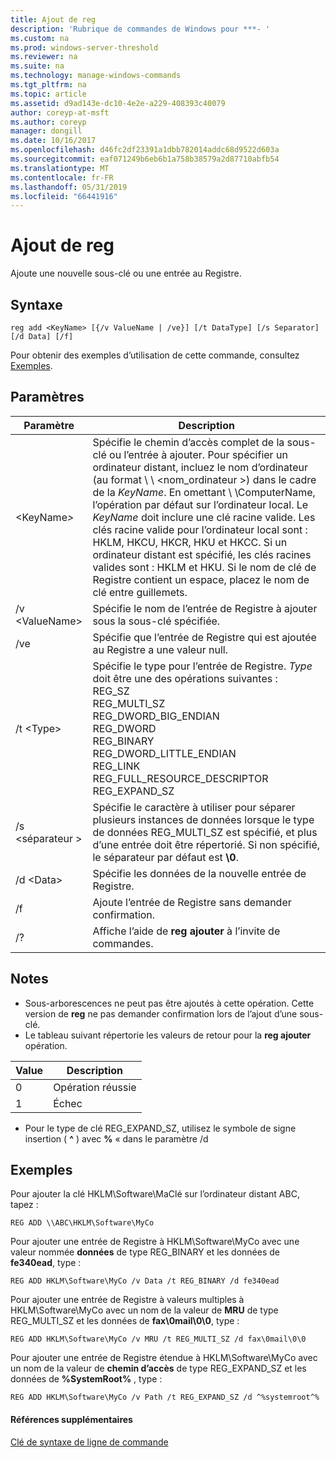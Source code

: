 ```yaml
---
title: Ajout de reg
description: 'Rubrique de commandes de Windows pour ***- '
ms.custom: na
ms.prod: windows-server-threshold
ms.reviewer: na
ms.suite: na
ms.technology: manage-windows-commands
ms.tgt_pltfrm: na
ms.topic: article
ms.assetid: d9ad143e-dc10-4e2e-a229-408393c40079
author: coreyp-at-msft
ms.author: coreyp
manager: dongill
ms.date: 10/16/2017
ms.openlocfilehash: d46fc2df23391a1dbb782014addc68d9522d603a
ms.sourcegitcommit: eaf071249b6eb6b1a758b38579a2d87710abfb54
ms.translationtype: MT
ms.contentlocale: fr-FR
ms.lasthandoff: 05/31/2019
ms.locfileid: "66441916"
---
```

# <a name="reg-add"></a>Ajout de reg


Ajoute une nouvelle sous-clé ou une entrée au Registre.

## <a name="syntax"></a>Syntaxe

```
reg add <KeyName> [{/v ValueName | /ve}] [/t DataType] [/s Separator] [/d Data] [/f]
```
Pour obtenir des exemples d’utilisation de cette commande, consultez [Exemples](#BKMK_examples).

## <a name="parameters"></a>Paramètres

|      Paramètre      |                                                                                                                                                                                                                                                                   Description                                                                                                                                                                                                                                                                   |
|---------------------|-------------------------------------------------------------------------------------------------------------------------------------------------------------------------------------------------------------------------------------------------------------------------------------------------------------------------------------------------------------------------------------------------------------------------------------------------------------------------------------------------------------------------------------------------|
| \<KeyName<em>></em> | Spécifie le chemin d’accès complet de la sous-clé ou l’entrée à ajouter. Pour spécifier un ordinateur distant, incluez le nom d’ordinateur (au format \\ \\ \<nom_ordinateur >\) dans le cadre de la *KeyName*. En omettant \\ \\ComputerName\, l’opération par défaut sur l’ordinateur local. Le *KeyName* doit inclure une clé racine valide. Les clés racine valide pour l’ordinateur local sont : HKLM, HKCU, HKCR, HKU et HKCC. Si un ordinateur distant est spécifié, les clés racines valides sont : HKLM et HKU. Si le nom de clé de Registre contient un espace, placez le nom de clé entre guillemets. |
|   /v \<ValueName>   |                                                                                                                                                                                                                                Spécifie le nom de l’entrée de Registre à ajouter sous la sous-clé spécifiée.                                                                                                                                                                                                                                 |
|         /ve         |                                                                                                                                                                                                                                Spécifie que l’entrée de Registre qui est ajoutée au Registre a une valeur null.                                                                                                                                                                                                                                |
|     /t \<Type>      |                                                                                                                                          Spécifie le type pour l’entrée de Registre. *Type* doit être une des opérations suivantes :</br>REG_SZ</br>REG_MULTI_SZ</br>REG_DWORD_BIG_ENDIAN</br>REG_DWORD</br>REG_BINARY</br>REG_DWORD_LITTLE_ENDIAN</br>REG_LINK</br>REG_FULL_RESOURCE_DESCRIPTOR</br>REG_EXPAND_SZ                                                                                                                                          |
|   /s \<séparateur >   |                                                                                                                                                              Spécifie le caractère à utiliser pour séparer plusieurs instances de données lorsque le type de données REG_MULTI_SZ est spécifié, et plus d’une entrée doit être répertorié. Si non spécifié, le séparateur par défaut est **\0**.                                                                                                                                                              |
|     /d \<Data>      |                                                                                                                                                                                                                                                 Spécifie les données de la nouvelle entrée de Registre.                                                                                                                                                                                                                                                  |
|         /f          |                                                                                                                                                                                                                                           Ajoute l’entrée de Registre sans demander confirmation.                                                                                                                                                                                                                                           |
|         /?          |                                                                                                                                                                                                                                              Affiche l’aide de **reg ajouter** à l’invite de commandes.                                                                                                                                                                                                                                               |

## <a name="remarks"></a>Notes

-   Sous-arborescences ne peut pas être ajoutés à cette opération. Cette version de **reg** ne pas demander confirmation lors de l’ajout d’une sous-clé.
-   Le tableau suivant répertorie les valeurs de retour pour la **reg ajouter** opération.

| Value | Description |
|-------|-------------|
|   0   |   Opération réussie   |
|   1   |   Échec   |

-   Pour le type de clé REG_EXPAND_SZ, utilisez le symbole de signe insertion ( **^** ) avec **%** « dans le paramètre /d

## <a name="BKMK_examples"></a>Exemples

Pour ajouter la clé HKLM\Software\MaClé sur l’ordinateur distant ABC, tapez :
```
REG ADD \\ABC\HKLM\Software\MyCo
```
Pour ajouter une entrée de Registre à HKLM\Software\MyCo avec une valeur nommée **données** de type REG_BINARY et les données de **fe340ead**, type :
```
REG ADD HKLM\Software\MyCo /v Data /t REG_BINARY /d fe340ead
```
Pour ajouter une entrée de Registre à valeurs multiples à HKLM\Software\MyCo avec un nom de la valeur de **MRU** de type REG_MULTI_SZ et les données de **fax\0mail\0\0**, type :
```
REG ADD HKLM\Software\MyCo /v MRU /t REG_MULTI_SZ /d fax\0mail\0\0
```
Pour ajouter une entrée de Registre étendue à HKLM\Software\MyCo avec un nom de la valeur de **chemin d’accès** de type REG_EXPAND_SZ et les données de **%SystemRoot%** , type :
```
REG ADD HKLM\Software\MyCo /v Path /t REG_EXPAND_SZ /d ^%systemroot^%
```

#### <a name="additional-references"></a>Références supplémentaires

[Clé de syntaxe de ligne de commande](command-line-syntax-key.md)
